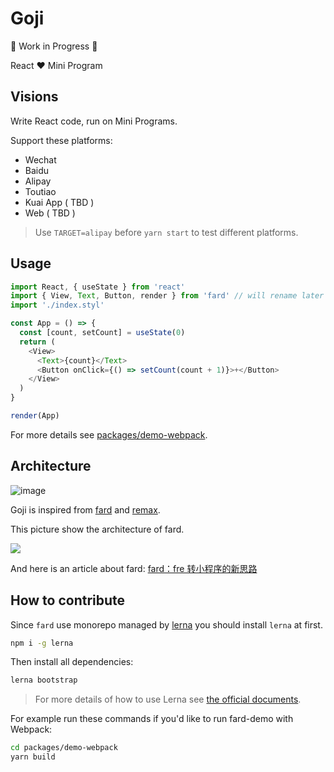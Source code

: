 # Goji

🚧 Work in Progress 🚧

React ❤️ Mini Program

## Visions

Write React code, run on Mini Programs.

Support these platforms:

* Wechat
* Baidu
* Alipay
* Toutiao
* Kuai App ( TBD )
* Web ( TBD )

> Use `TARGET=alipay` before `yarn start` to test different platforms.

## Usage

```js
import React, { useState } from 'react'
import { View, Text, Button, render } from 'fard' // will rename later
import './index.styl'

const App = () => {
  const [count, setCount] = useState(0)
  return (
    <View>
      <Text>{count}</Text>
      <Button onClick={() => setCount(count + 1)}>+</Button>
    </View>
  )
}

render(App)
```

For more details see [packages/demo-webpack](./packages/demo-webpack).

## Architecture

![image](https://user-images.githubusercontent.com/1812118/62456261-9f830d00-b7aa-11e9-9d8d-8558bf890620.png)


Goji is inspired from [fard](https://github.com/132yse/fard) and [remax](https://github.com/remaxjs/remax).

This picture show the architecture of fard.

![](https://ae01.alicdn.com/kf/HTB1hkZ2Xlv0gK0jSZKbq6zK2FXax.jpg)

And here is an article about fard: [fard：fre 转小程序的新思路](https://zhuanlan.zhihu.com/p/70363354)

## How to contribute

Since `fard` use monorepo managed by [lerna](https://github.com/lerna/lerna) you should install `lerna` at first.

```bash
npm i -g lerna
```

Then install all dependencies:

```bash
lerna bootstrap
```

> For more details of how to use Lerna see [the official documents](https://lerna.js.org/).

For example run these commands if you'd like to run fard-demo with Webpack:

```bash
cd packages/demo-webpack
yarn build
```
